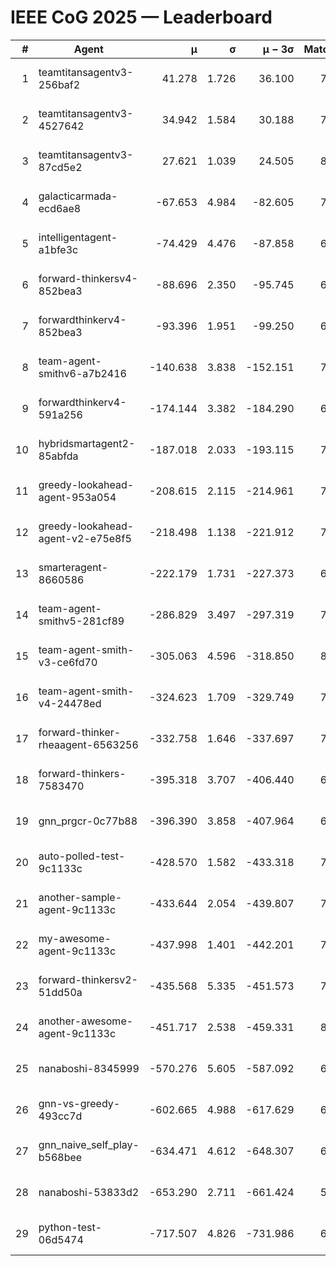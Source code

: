 # IEEE CoG 2025 — Leaderboard

| # | Agent | μ | σ | μ − 3σ | Matches | Updated |
|---:|---|---:|---:|---:|---:|---|
| 1 | teamtitansagentv3-256baf2 | 41.278 | 1.726 | 36.100 | 7822 | 2025-08-19 22:29 |
| 2 | teamtitansagentv3-4527642 | 34.942 | 1.584 | 30.188 | 7314 | 2025-08-19 22:29 |
| 3 | teamtitansagentv3-87cd5e2 | 27.621 | 1.039 | 24.505 | 8008 | 2025-08-19 22:29 |
| 4 | galacticarmada-ecd6ae8 | -67.653 | 4.984 | -82.605 | 7600 | 2025-08-19 22:29 |
| 5 | intelligentagent-a1bfe3c | -74.429 | 4.476 | -87.858 | 6224 | 2025-08-19 22:29 |
| 6 | forward-thinkersv4-852bea3 | -88.696 | 2.350 | -95.745 | 6511 | 2025-08-19 22:29 |
| 7 | forwardthinkerv4-852bea3 | -93.396 | 1.951 | -99.250 | 6005 | 2025-08-19 22:29 |
| 8 | team-agent-smithv6-a7b2416 | -140.638 | 3.838 | -152.151 | 7160 | 2025-08-19 22:29 |
| 9 | forwardthinkerv4-591a256 | -174.144 | 3.382 | -184.290 | 6846 | 2025-08-19 22:29 |
| 10 | hybridsmartagent2-85abfda | -187.018 | 2.033 | -193.115 | 7048 | 2025-08-19 22:29 |
| 11 | greedy-lookahead-agent-953a054 | -208.615 | 2.115 | -214.961 | 7276 | 2025-08-19 22:29 |
| 12 | greedy-lookahead-agent-v2-e75e8f5 | -218.498 | 1.138 | -221.912 | 7376 | 2025-08-19 22:29 |
| 13 | smarteragent-8660586 | -222.179 | 1.731 | -227.373 | 6410 | 2025-08-19 22:29 |
| 14 | team-agent-smithv5-281cf89 | -286.829 | 3.497 | -297.319 | 7820 | 2025-08-19 22:29 |
| 15 | team-agent-smith-v3-ce6fd70 | -305.063 | 4.596 | -318.850 | 8202 | 2025-08-19 22:29 |
| 16 | team-agent-smith-v4-24478ed | -324.623 | 1.709 | -329.749 | 7962 | 2025-08-19 22:29 |
| 17 | forward-thinker-rheaagent-6563256 | -332.758 | 1.646 | -337.697 | 7162 | 2025-08-19 22:29 |
| 18 | forward-thinkers-7583470 | -395.318 | 3.707 | -406.440 | 6960 | 2025-08-19 22:29 |
| 19 | gnn_prgcr-0c77b88 | -396.390 | 3.858 | -407.964 | 6970 | 2025-08-19 22:29 |
| 20 | auto-polled-test-9c1133c | -428.570 | 1.582 | -433.318 | 7140 | 2025-08-19 22:29 |
| 21 | another-sample-agent-9c1133c | -433.644 | 2.054 | -439.807 | 7340 | 2025-08-19 22:29 |
| 22 | my-awesome-agent-9c1133c | -437.998 | 1.401 | -442.201 | 7960 | 2025-08-19 22:29 |
| 23 | forward-thinkersv2-51dd50a | -435.568 | 5.335 | -451.573 | 7722 | 2025-08-19 22:29 |
| 24 | another-awesome-agent-9c1133c | -451.717 | 2.538 | -459.331 | 8220 | 2025-08-19 22:29 |
| 25 | nanaboshi-8345999 | -570.276 | 5.605 | -587.092 | 6520 | 2025-08-19 22:29 |
| 26 | gnn-vs-greedy-493cc7d | -602.665 | 4.988 | -617.629 | 6000 | 2025-08-19 22:29 |
| 27 | gnn_naive_self_play-b568bee | -634.471 | 4.612 | -648.307 | 6300 | 2025-08-19 22:29 |
| 28 | nanaboshi-53833d2 | -653.290 | 2.711 | -661.424 | 5700 | 2025-08-19 22:29 |
| 29 | python-test-06d5474 | -717.507 | 4.826 | -731.986 | 6190 | 2025-08-19 22:29 |
